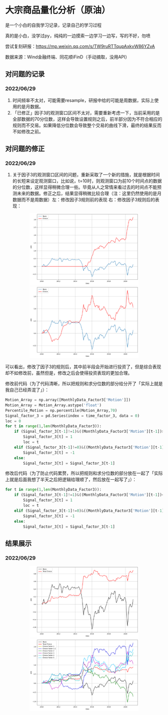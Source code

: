 # 大宗商品量化分析（原油）

是一个小白的自我学习记录，记录自己的学习过程

真的是小白，没学过py，纯纯的一边摸索一边学习一边写，写的不好，勿喷

尝试复刻研报：https://mp.weixin.qq.com/s/TW9ruRTTqupAxkvW86YZvA

数据来源：Wind金融终端、同花顺iFinD（手动摘取，没用API）

## 对问题的记录
### 2022/06/29
1. 时间频率不太对，可能需要resample，研报中给的可能是周数据，实际上使用的是月数据。
2. 「已修正」因子3的观测窗口区间不太对，需要重新考虑一下，当前采用的是全部数据的70分位数，这样会导致设置规则之后，前半部分因为不符合相应的规则而不交易。如果降低分位数会导致整个交易的曲线下滑，最终的结果反而不如修改之前。


## 对问题的修正
### 2022/06/29
1. 关于因子3的观测窗口区间的问题，重新采取了一个新的措施，就是根据时间的长短来设定观测窗口，比如说，t=10时，则观测窗口为前10个时间点的数据的分位数，这样显得稍微合理一些。毕竟从人之常情来看过去的时间点不能预测未来的数据。修正之后，结果显得稍微比较合理（注：这里仍然使用的是月数据而不是周数据）左：修改因子3规则前的表现  右：修改因子3规则后的表现：

<div align=center><img src="https://github.com/muzian666/Quantitative-Analysis-of-Commodities/blob/main/2022.06.29/Result/Factor3-2022.06.29.png" width="350px" alt="修改之前的因子3表现"><img src="https://github.com/muzian666/Quantitative-Analysis-of-Commodities/blob/main/2022.06.29-1/Result/Factor3-2022.06.29.png" width="350px" alt="修改之后的因子3表现"></div>

可以看出，修改了因子3的规则后，其中前半段会开始进行投资了，但是综合表现却不如修改前，虽然但是，修改之后会使得投资表现的更加合理。

修改前代码（为了代码清晰，所以把规则和求分位数的部分给分开了「实际上就是我自己已经弄混了」）：

```python
Motion_Array = np.array([MonthlyData_Factor3['Motion']])
Motion_Array = Motion_Array.astype('float')
Percentile_Motion = np.percentile(Motion_Array,70)
Signal_factor_3 = pd.Series(index = time_factor_3, data = 0)
loc = 0
for t in range(1,len(MonthlyData_Factor3)):
    if (Signal_factor_3[t-1]!=1)&((MonthlyData_Factor3['Motion'][t-1])>Percentile_Motion):
        Signal_factor_3[t] = 1
        loc = t
    elif (Signal_factor_3[t-1]!=0)&((MonthlyData_Factor3['Motion'][t-1])<Percentile_Motion):
        Signal_factor_3[t] = -1
    else:
        Signal_factor_3[t] = Signal_factor_3[t-1]
```

修改后代码（为了防止代码累赘，所以把规则和求分位数的部分放在一起了「实际上就是后面我想了半天之后把逻辑给理顺了，然后放在一起写了」）：

```python
for t in range(1,len(MonthlyData_Factor3)):
    if (Signal_factor_3[t-1]!=1)&((MonthlyData_Factor3['Motion'][t-1])<(np.percentile(np.array([MonthlyData_Factor3['Motion'][0:t]]),60))):
        Signal_factor_3[t] = 1
        loc = t
    elif (Signal_factor_3[t-1]!=0)&((MonthlyData_Factor3['Motion'][t-1])>(np.percentile(np.array([MonthlyData_Factor3['Motion'][0:t]]),60))):
        Signal_factor_3[t] = -1
    else:
        Signal_factor_3[t] = Signal_factor_3[t-1]
```

## 结果展示
### 2022/06/29
<div align=center><img src="https://github.com/muzian666/Quantitative-Analysis-of-Commodities/blob/main/2022.06.29-1/Result/FactorF-2022.06.29.png" width = "350px" alt="单个综合因子展现"><img src="https://github.com/muzian666/Quantitative-Analysis-of-Commodities/blob/main/2022.06.29-1/Result/FactorT-2022.06.29.png" width="350px" alt="所有因子表现"></div>
